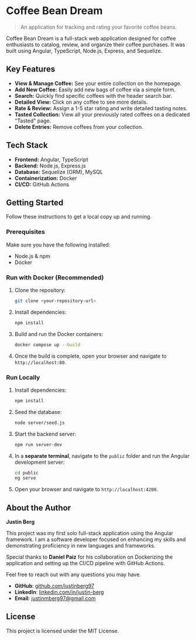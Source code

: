 # Coffee Bean Dream

> An application for tracking and rating your favorite coffee beans.

Coffee Bean Dream is a full-stack web application designed for coffee enthusiasts to catalog, review, and organize their coffee purchases. It was built using Angular, TypeScript, Node.js, Express, and Sequelize.

## Key Features

-   **View & Manage Coffee:** See your entire collection on the homepage.
-   **Add New Coffee:** Easily add new bags of coffee via a simple form.
-   **Search:** Quickly find specific coffees with the header search bar.
-   **Detailed View:** Click on any coffee to see more details.
-   **Rate & Review:** Assign a 1-5 star rating and write detailed tasting notes.
-   **Tasted Collection:** View all your previously rated coffees on a dedicated "Tasted" page.
-   **Delete Entries:** Remove coffees from your collection.

## Tech Stack

-   **Frontend:** Angular, TypeScript
-   **Backend:** Node.js, Express.js
-   **Database:** Sequelize (ORM), MySQL
-   **Containerization:** Docker
-   **CI/CD:** GitHub Actions

## Getting Started

Follow these instructions to get a local copy up and running.

### Prerequisites

Make sure you have the following installed:
-   Node.js & npm
-   Docker

### Run with Docker (Recommended)

1.  Clone the repository:
    ```sh
    git clone <your-repository-url>
    ```
2.  Install dependencies:
    ```sh
    npm install
    ```
3.  Build and run the Docker containers:
    ```sh
    docker compose up --build
    ```
4.  Once the build is complete, open your browser and navigate to `http://localhost:80`.

### Run Locally

1.  Install dependencies:
    ```sh
    npm install
    ```
2.  Seed the database:
    ```sh
    node server/seed.js
    ```
3.  Start the backend server:
    ```sh
    npm run server-dev
    ```
4.  In a **separate terminal**, navigate to the `public` folder and run the Angular development server:
    ```sh
    cd public
    ng serve
    ```
5.  Open your browser and navigate to `http://localhost:4200`.

## About the Author

**Justin Berg**

This project was my first solo full-stack application using the Angular framework. I am a software developer focused on enhancing my skills and demonstrating proficiency in new languages and frameworks.

Special thanks to **Daniel Paiz** for his collaboration on Dockerizing the application and setting up the CI/CD pipeline with GitHub Actions.

Feel free to reach out with any questions you may have.

-   **GitHub**: [github.com/justinberg97](https://github.com/justinberg97)
-   **LinkedIn**: [linkedin.com/in/justin-berg](https://www.linkedin.com/in/justin-berg-07409518a/)
-   **Email**: [justinmberg97@gmail.com](mailto:justinmberg97@gmail.com)

## License

This project is licensed under the MIT License.
